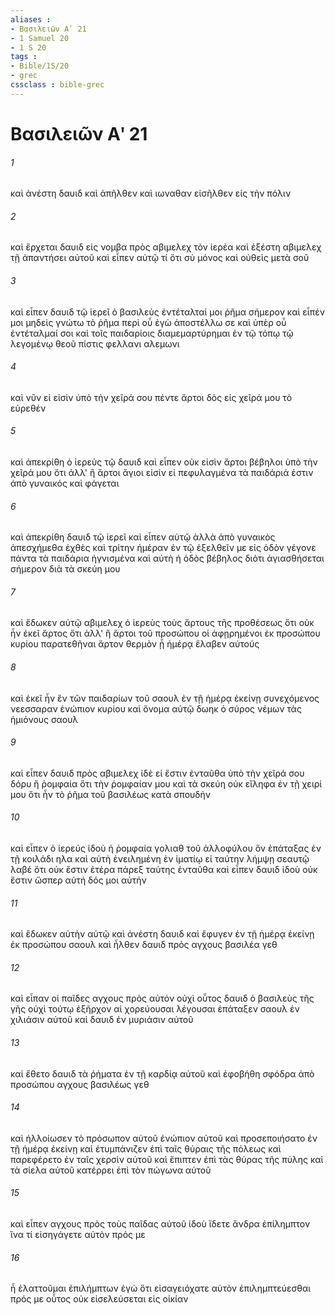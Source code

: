 ```yaml
---
aliases : 
- Βασιλειῶν Αʹ 21
- 1 Samuel 20
- 1 S 20
tags : 
- Bible/1S/20
- grec
cssclass : bible-grec
---
```


# Βασιλειῶν Αʹ 21

###### 1
καὶ ἀνέστη δαυιδ καὶ ἀπῆλθεν καὶ ιωναθαν εἰσῆλθεν εἰς τὴν πόλιν
###### 2
καὶ ἔρχεται δαυιδ εἰς νομβα πρὸς αβιμελεχ τὸν ἱερέα καὶ ἐξέστη αβιμελεχ τῇ ἀπαντήσει αὐτοῦ καὶ εἶπεν αὐτῷ τί ὅτι σὺ μόνος καὶ οὐθεὶς μετὰ σοῦ
###### 3
καὶ εἶπεν δαυιδ τῷ ἱερεῖ ὁ βασιλεὺς ἐντέταλταί μοι ῥῆμα σήμερον καὶ εἶπέν μοι μηδεὶς γνώτω τὸ ῥῆμα περὶ οὗ ἐγὼ ἀποστέλλω σε καὶ ὑπὲρ οὗ ἐντέταλμαί σοι καὶ τοῖς παιδαρίοις διαμεμαρτύρημαι ἐν τῷ τόπῳ τῷ λεγομένῳ θεοῦ πίστις φελλανι αλεμωνι
###### 4
καὶ νῦν εἰ εἰσὶν ὑπὸ τὴν χεῖρά σου πέντε ἄρτοι δὸς εἰς χεῖρά μου τὸ εὑρεθέν
###### 5
καὶ ἀπεκρίθη ὁ ἱερεὺς τῷ δαυιδ καὶ εἶπεν οὐκ εἰσὶν ἄρτοι βέβηλοι ὑπὸ τὴν χεῖρά μου ὅτι ἀλλ' ἢ ἄρτοι ἅγιοι εἰσίν εἰ πεφυλαγμένα τὰ παιδάριά ἐστιν ἀπὸ γυναικός καὶ φάγεται
###### 6
καὶ ἀπεκρίθη δαυιδ τῷ ἱερεῖ καὶ εἶπεν αὐτῷ ἀλλὰ ἀπὸ γυναικὸς ἀπεσχήμεθα ἐχθὲς καὶ τρίτην ἡμέραν ἐν τῷ ἐξελθεῖν με εἰς ὁδὸν γέγονε πάντα τὰ παιδάρια ἡγνισμένα καὶ αὐτὴ ἡ ὁδὸς βέβηλος διότι ἁγιασθήσεται σήμερον διὰ τὰ σκεύη μου
###### 7
καὶ ἔδωκεν αὐτῷ αβιμελεχ ὁ ἱερεὺς τοὺς ἄρτους τῆς προθέσεως ὅτι οὐκ ἦν ἐκεῖ ἄρτος ὅτι ἀλλ' ἢ ἄρτοι τοῦ προσώπου οἱ ἀφῃρημένοι ἐκ προσώπου κυρίου παρατεθῆναι ἄρτον θερμὸν ᾗ ἡμέρᾳ ἔλαβεν αὐτούς
###### 8
καὶ ἐκεῖ ἦν ἓν τῶν παιδαρίων τοῦ σαουλ ἐν τῇ ἡμέρᾳ ἐκείνῃ συνεχόμενος νεεσσαραν ἐνώπιον κυρίου καὶ ὄνομα αὐτῷ δωηκ ὁ σύρος νέμων τὰς ἡμιόνους σαουλ
###### 9
καὶ εἶπεν δαυιδ πρὸς αβιμελεχ ἰδὲ εἰ ἔστιν ἐνταῦθα ὑπὸ τὴν χεῖρά σου δόρυ ἢ ῥομφαία ὅτι τὴν ῥομφαίαν μου καὶ τὰ σκεύη οὐκ εἴληφα ἐν τῇ χειρί μου ὅτι ἦν τὸ ῥῆμα τοῦ βασιλέως κατὰ σπουδήν
###### 10
καὶ εἶπεν ὁ ἱερεύς ἰδοὺ ἡ ῥομφαία γολιαθ τοῦ ἀλλοφύλου ὃν ἐπάταξας ἐν τῇ κοιλάδι ηλα καὶ αὐτὴ ἐνειλημένη ἐν ἱματίῳ εἰ ταύτην λήμψῃ σεαυτῷ λαβέ ὅτι οὐκ ἔστιν ἑτέρα πάρεξ ταύτης ἐνταῦθα καὶ εἶπεν δαυιδ ἰδοὺ οὐκ ἔστιν ὥσπερ αὐτή δός μοι αὐτήν
###### 11
καὶ ἔδωκεν αὐτὴν αὐτῷ καὶ ἀνέστη δαυιδ καὶ ἔφυγεν ἐν τῇ ἡμέρᾳ ἐκείνῃ ἐκ προσώπου σαουλ καὶ ἦλθεν δαυιδ πρὸς αγχους βασιλέα γεθ
###### 12
καὶ εἶπαν οἱ παῖδες αγχους πρὸς αὐτόν οὐχὶ οὗτος δαυιδ ὁ βασιλεὺς τῆς γῆς οὐχὶ τούτῳ ἐξῆρχον αἱ χορεύουσαι λέγουσαι ἐπάταξεν σαουλ ἐν χιλιάσιν αὐτοῦ καὶ δαυιδ ἐν μυριάσιν αὐτοῦ
###### 13
καὶ ἔθετο δαυιδ τὰ ῥήματα ἐν τῇ καρδίᾳ αὐτοῦ καὶ ἐφοβήθη σφόδρα ἀπὸ προσώπου αγχους βασιλέως γεθ
###### 14
καὶ ἠλλοίωσεν τὸ πρόσωπον αὐτοῦ ἐνώπιον αὐτοῦ καὶ προσεποιήσατο ἐν τῇ ἡμέρᾳ ἐκείνῃ καὶ ἐτυμπάνιζεν ἐπὶ ταῖς θύραις τῆς πόλεως καὶ παρεφέρετο ἐν ταῖς χερσὶν αὐτοῦ καὶ ἔπιπτεν ἐπὶ τὰς θύρας τῆς πύλης καὶ τὰ σίελα αὐτοῦ κατέρρει ἐπὶ τὸν πώγωνα αὐτοῦ
###### 15
καὶ εἶπεν αγχους πρὸς τοὺς παῖδας αὐτοῦ ἰδοὺ ἴδετε ἄνδρα ἐπίλημπτον ἵνα τί εἰσηγάγετε αὐτὸν πρός με
###### 16
ἦ ἐλαττοῦμαι ἐπιλήμπτων ἐγώ ὅτι εἰσαγειόχατε αὐτὸν ἐπιλημπτεύεσθαι πρός με οὗτος οὐκ εἰσελεύσεται εἰς οἰκίαν
